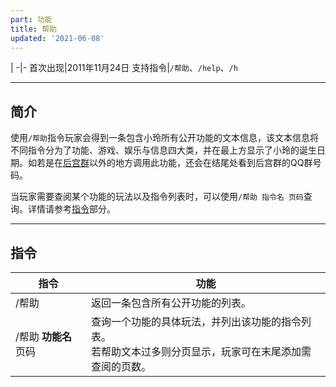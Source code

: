 ```yaml
---
part: 功能
title: 帮助
updated: '2021-06-08'
---
```


 |
-|-
首次出现|2011年11月24日
支持指令|`/帮助`、`/help`、`/h`

---

## 简介

使用`/帮助`指令玩家会得到一条包含小玲所有公开功能的文本信息，该文本信息将不同指令分为了功能、游戏、娱乐与信息四大类，并在最上方显示了小玲的诞生日期。如若是在[后宫群](/intro/index#后宫群)以外的地方调用此功能，还会在结尾处看到后宫群的QQ群号码。

当玩家需要查阅某个功能的玩法以及指令列表时，可以使用`/帮助 指令名 页码`查询。详情请参考[指令](#指令)部分。

---

## 指令

指令|功能
---|---
/帮助|返回一条包含所有公开功能的列表。
/帮助 **功能名** 页码|查询一个功能的具体玩法，并列出该功能的指令列表。<br/>若帮助文本过多则分页显示，玩家可在末尾添加需查阅的页数。
